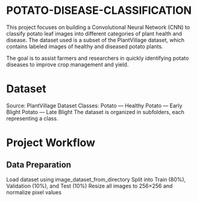 # POTATO-DISEASE-CLASSIFICATION
This project focuses on building a Convolutional Neural Network (CNN) to classify potato leaf images into different categories of plant health and disease. The dataset used is a subset of the PlantVillage dataset, which contains labeled images of healthy and diseased potato plants.

The goal is to assist farmers and researchers in quickly identifying potato diseases to improve crop management and yield.

# Dataset
Source: PlantVillage Dataset
Classes:
Potato — Healthy
Potato — Early Blight
Potato — Late Blight
The dataset is organized in subfolders, each representing a class.

# Project Workflow
## Data Preparation
Load dataset using image_dataset_from_directory
Split into Train (80%), Validation (10%), and Test (10%)
Resize all images to 256×256 and normalize pixel values
